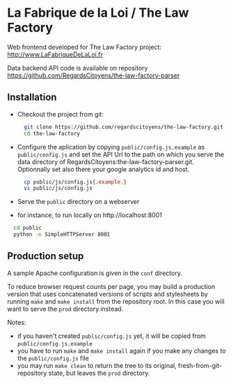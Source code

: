 La Fabrique de la Loi / The Law Factory
=======================================

Web frontend developed for The Law Factory project: http://www.LaFabriqueDeLaLoi.fr

Data backend API code is available on repository https://github.com/RegardsCitoyens/the-law-factory-parser

## Installation

* Checkout the project from git:

  ```bash
    git clone https://github.com/regardscitoyens/the-law-factory.git
    cd the-law-factory
  ```

* Configure the aplication by copying `public/config.js.example` as `public/config.js` and set the API Url to the path on which you serve the data directory of RegardsCitoyens:the-law-factory-parser.git. Optionnally set also there your google analytics id and host.

  ```bash
    cp public/js/config.js{.example,}
    vi public/js/config.js
  ```

* Serve the `public` directory on a webserver
 - for instance, to run locally on http://localhost:8001

  ```bash
    cd public
    python -m SimpleHTTPServer 8001
  ```

## Production setup

A sample Apache configuration is given in the `conf` directory.

To reduce browser request counts per page, you may build a production version that uses concatenated versions of scripts and stylesheets by running `make` and `make install` from the repository root.  In this case you will want to serve the `prod` directory instead.

Notes:
* if you haven't created `public/config.js` yet, it will be copied from `public/config.js.example`
* you have to run `make` and `make install` again if you make any changes to the `public/config.js` file
* you may run `make clean` to return the tree to its original, fresh-from-git-repository state, but leaves the `prod` directory.

